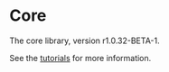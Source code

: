 # Core

The core library, version r1.0.32-BETA-1.

See the [tutorials](tutorials/index.md) for more information.
